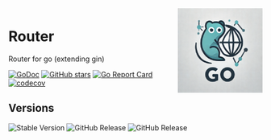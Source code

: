 <img align=right width="168" src="docs/gouef_logo.png">

# Router
Router for go (extending gin)

[![GoDoc](https://pkg.go.dev/badge/github.com/gouef/router.svg)](https://pkg.go.dev/github.com/gouef/router)
[![GitHub stars](https://img.shields.io/github/stars/gouef/router?style=social)](https://github.com/gouef/router/stargazers)
[![Go Report Card](https://goreportcard.com/badge/github.com/gouef/router)](https://goreportcard.com/report/github.com/gouef/router)
[![codecov](https://codecov.io/github/gouef/router/branch/main/graph/badge.svg?token=YUG8EMH6Q8)](https://codecov.io/github/gouef/router)

## Versions
![Stable Version](https://img.shields.io/github/v/release/gouef/router?label=Stable&labelColor=green)
![GitHub Release](https://img.shields.io/github/v/release/gouef/router?label=RC&include_prereleases&filter=*rc*&logoSize=diago)
![GitHub Release](https://img.shields.io/github/v/release/gouef/router?label=Beta&include_prereleases&filter=*beta*&logoSize=diago)
